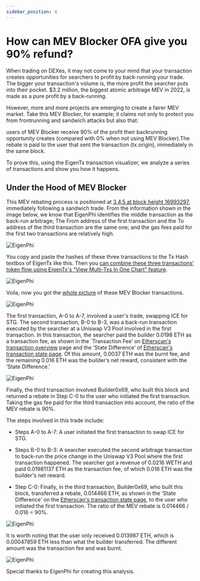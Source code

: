 ```yaml
---
sidebar_position: 4
---
```


# How can MEV Blocker OFA give you 90% refund?

When trading on DEXes, it may not come to your mind that your transaction creates opportunities for searchers to profit by back-running your trade. The bigger your transaction's volume is, the more profit the searcher puts into their pocket. $3.2 million, the biggest atomic arbitrage MEV in 2022, is made as a pure profit by a back-running.

However, more and more projects are emerging to create a fairer MEV market. Take this MEV Blocker, for example; it claims not only to protect you from frontrunning and sandwich attacks but also that:

users of MEV Blocker receive 90% of the profit their backrunning opportunity creates (compared with 0% when not using MEV Blocker).The rebate is paid to the user that sent the transaction (tx.origin), immediately in the same block.

To prove this, using the EigenTx transaction visualizer, we analyze a series of transactions and show you how it happens.

## Under the Hood of MEV Blocker

This MEV rebating process is positioned at [3,4,5 at block height 16993297](https://eigenphi.io/mev/eigentx/0x9b6c38fa2d335373e86823de1b8c2e4735d47ef304a63fcff796f2f565a9482d,0xd2d1ef1cdaf4010ad2d00564145faa796ebceec33859fac210c39e01fe482b6a,0xe0274c1e473b9eb14f4a3d8f2575afcec99c1c94726f175f3dcdf6aae6890a56?tab=block), immediately following a sandwich trade. From the information shown in the image below, we know that EigenPhi identifies the middle transaction as the back-run arbitrage; The From address of the first transaction and the To address of the third transaction are the same one; and the gas fees paid for the first two transactions are relatively high.

![EigenPhi](/img/mevblocker/eigen_1.webp)

You copy and paste the hashes of these three transactions to the Tx Hash textbox of EigenTx like this. Then you [can combine these three transactions’ token flow using EigenTx's “View Multi-Txs In One Chart” feature](https://eigenphi.io/mev/eigentx/0x9b6c38fa2d335373e86823de1b8c2e4735d47ef304a63fcff796f2f565a9482d,0xd2d1ef1cdaf4010ad2d00564145faa796ebceec33859fac210c39e01fe482b6a,0xe0274c1e473b9eb14f4a3d8f2575afcec99c1c94726f175f3dcdf6aae6890a56?rankdir=TB).

![EigenPhi](/img/mevblocker/eigen_2.webp)

Voila, now you got the [whole picture](https://eigenphi.io/mev/eigentx/multi/0x9b6c38fa2d335373e86823de1b8c2e4735d47ef304a63fcff796f2f565a9482d,0xd2d1ef1cdaf4010ad2d00564145faa796ebceec33859fac210c39e01fe482b6a,0xe0274c1e473b9eb14f4a3d8f2575afcec99c1c94726f175f3dcdf6aae6890a56?rankdir=TB) of these MEV Blocker transactions.

![EigenPhi](/img/mevblocker/eigen_3.webp)

The first transaction, A-0 to A-7, involved a user's trade, swapping ICE for STG. The second transaction, B-0 to B-3, was a back-run transaction executed by the searcher at a Uniswap V3 Pool involved in the first transaction. In this transaction, the searcher paid the builder 0.0198 ETH as a transaction fee, as shown in the ´Transaction Fee’ on [Etherscan's transaction overview](https://etherscan.io/tx/0xd2d1ef1cdaf4010ad2d00564145faa796ebceec33859fac210c39e01fe482b6a) page and the ‘State Difference’ of [Etherscan's transaction state page](https://etherscan.io/tx/0xd2d1ef1cdaf4010ad2d00564145faa796ebceec33859fac210c39e01fe482b6a#statechange). Of this amount, 0.0037 ETH was the burnt fee, and the remaining 0.016 ETH was the builder’s net reward, consistent with the ‘State Difference.’

![EigenPhi](/img/mevblocker/eigen_4.webp)

Finally, the third transaction involved Builder0x69, who built this block and returned a rebate in Step C-0 to the user who initiated the first transaction. Taking the gas fee paid for the third transaction into account, the ratio of the MEV rebate is 90%.

The steps involved in this trade include: 

* Steps A-0 to A-7: A user initiated the first transaction to swap ICE for STG. 

* Steps B-0 to B-3: A searcher executed the second arbitrage transaction to back-run the price change in the Uniswap V3 Pool where the first transaction happened. The searcher got a revenue of 0.0216 WETH and paid 0.01981137 ETH as the transaction fee, of which 0.016 ETH was the builder's net reward.

* Step C-0: Finally, in the third transaction, Builder0x69, who built this block, transferred a rebate, 0.014466 ETH, as shown in the ‘State Difference’ on the [Etherscan's transaction state page](https://etherscan.io/tx/0x9b6c38fa2d335373e86823de1b8c2e4735d47ef304a63fcff796f2f565a9482d#statechange), to the user who initiated the first transaction. The ratio of the MEV rebate is 0.014466 / 0.016 = 90%.

![EigenPhi](/img/mevblocker/eigen_5.webp)

It is worth noting that the user only received 0.013987 ETH, which is 0.00047859 ETH less than what the builder transferred. The different amount was the transaction fee and was burnt.

![EigenPhi](/img/mevblocker/eigen_6.webp)

Special thanks to EigenPhi for creating this analysis.